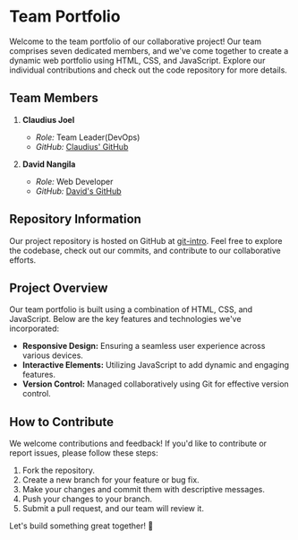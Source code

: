 # Team Portfolio

Welcome to the team portfolio of our collaborative project! Our team comprises seven dedicated members, and we've come together to create a dynamic web portfolio using HTML, CSS, and JavaScript. Explore our individual contributions and check out the code repository for more details.

## Team Members

1. **Claudius Joel**

   - _Role:_ Team Leader(DevOps)
   - _GitHub:_ [Claudius' GitHub](https://github.com/joelclaudius)

2. **David Nangila**
   - _Role:_ Web Developer
   - _GitHub:_ [David's GitHub](https://github.com/davidnangila)

## Repository Information

Our project repository is hosted on GitHub at [git-intro](https://github.com/joelclaudius/git-intro). Feel free to explore the codebase, check out our commits, and contribute to our collaborative efforts.

## Project Overview

Our team portfolio is built using a combination of HTML, CSS, and JavaScript. Below are the key features and technologies we've incorporated:

- **Responsive Design:** Ensuring a seamless user experience across various devices.
- **Interactive Elements:** Utilizing JavaScript to add dynamic and engaging features.
- **Version Control:** Managed collaboratively using Git for effective version control.

## How to Contribute

We welcome contributions and feedback! If you'd like to contribute or report issues, please follow these steps:

1. Fork the repository.
2. Create a new branch for your feature or bug fix.
3. Make your changes and commit them with descriptive messages.
4. Push your changes to your branch.
5. Submit a pull request, and our team will review it.

Let's build something great together! 🚀

